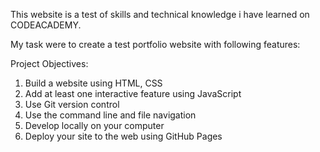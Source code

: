 This website is a test of skills and technical knowledge i have learned on CODEACADEMY.

My task were to create a test portfolio website with following features:


Project Objectives:
1. Build a website using HTML, CSS
2. Add at least one interactive feature using JavaScript
3. Use Git version control
4. Use the command line and file navigation
5. Develop locally on your computer
6. Deploy your site to the web using GitHub Pages